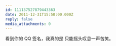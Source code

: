 ```yaml
---
id: 111137527879443363
date: 2011-12-31T15:50:00.000Z
reply: false
media_attachments: 0
---
```


看到你的 QQ 签名，我真的是 只能摇头叹息一声苦笑。 ​​​​

